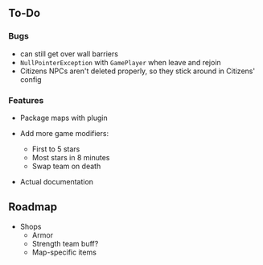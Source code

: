 ## To-Do

### Bugs

- can still get over wall barriers
- `NullPointerException` with `GamePlayer` when leave and rejoin
- Citizens NPCs aren't deleted properly, so they stick around in Citizens' config

### Features

- Package maps with plugin
- Add more game modifiers:
    - First to 5 stars
    - Most stars in 8 minutes
    - Swap team on death
  
- Actual documentation

## Roadmap

- Shops
    - Armor
    - Strength team buff?
    - Map-specific items